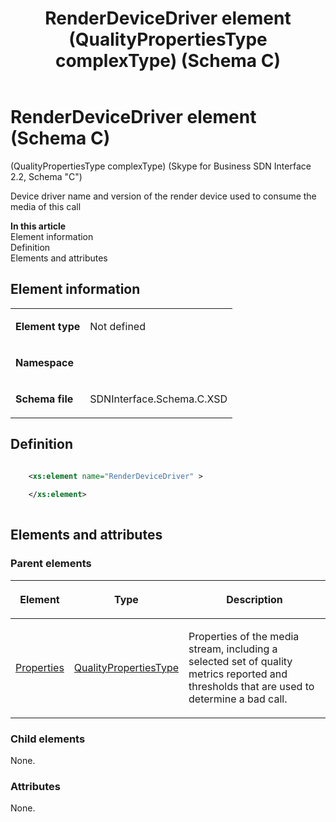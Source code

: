 ﻿---
title: RenderDeviceDriver element (QualityPropertiesType complexType) (Schema C)
TOCTitle: RenderDeviceDriver element
ms:assetid: 76fb28d5-690a-1a1d-12fe-cec5e23e599b
ms:mtpsurl: https://msdn.microsoft.com/library/Mt404839(v=office.16)
ms:contentKeyID: 68250751
ms.date: 08/24/2015
mtps_version: v=office.16
dev_langs:
- xml
---

# RenderDeviceDriver element (Schema C)

(QualityPropertiesType complexType) (Skype for Business SDN Interface 2.2, Schema "C")

Device driver name and version of the render device used to consume the media of this call

**In this article**  
Element information  
Definition  
Elements and attributes  

## Element information

<table>
<tbody>
<tr class="odd">
<td><p><strong>Element type</strong></p></td>
<td><p>Not defined</p></td>
</tr>
<tr class="even">
<td><p><strong>Namespace</strong></p></td>
<td><p></p></td>
</tr>
<tr class="odd">
<td><p><strong>Schema file</strong></p></td>
<td><p>SDNInterface.Schema.C.XSD</p></td>
</tr>
</tbody>
</table>


## Definition

```xml

    <xs:element name="RenderDeviceDriver" >
    
    </xs:element>
  
```

## Elements and attributes

### Parent elements

<table>
<thead>
<tr class="header">
<th><p>Element</p></th>
<th><p>Type</p></th>
<th><p>Description</p></th>
</tr>
</thead>
<tbody>
<tr class="odd">
<td><p><a href="properties-element-qualitytype-complextype-skype-for-business-sdn-interface-2-2-schema-c.md">Properties</a></p></td>
<td><p><a href="qualitypropertiestype-complextype-skype-for-business-sdn-interface-2-2-schema-c.md">QualityPropertiesType</a></p></td>
<td><p>Properties of the media stream, including a selected set of quality metrics reported and thresholds that are used to determine a bad call.</p></td>
</tr>
</tbody>
</table>


### Child elements

None.

### Attributes

None.

